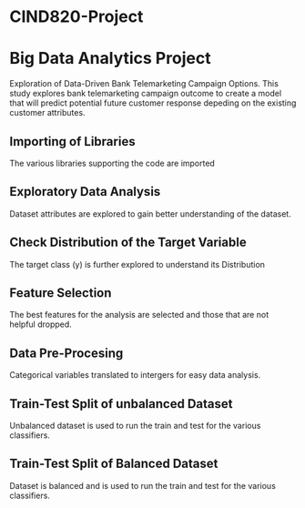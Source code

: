 # CIND820-Project

# Big Data Analytics Project

Exploration of Data-Driven Bank Telemarketing Campaign Options. This study explores bank telemarketing campaign outcome to create a model that will predict potential future customer response depeding on the existing customer attributes.

## Importing of Libraries
The various libraries supporting the code are imported

## Exploratory Data Analysis
Dataset attributes are explored to gain better understanding of the dataset.

## Check Distribution of the Target  Variable
The target class (y) is further explored to understand its Distribution

## Feature Selection
The best features for the analysis are selected and those that are not helpful dropped.

## Data Pre-Procesing
Categorical variables translated to intergers for easy data analysis.

## Train-Test Split of unbalanced Dataset
Unbalanced dataset is used to run the train and test for the various classifiers.

## Train-Test Split of Balanced Dataset
Dataset is balanced and is used to run the train and test for the various classifiers.
